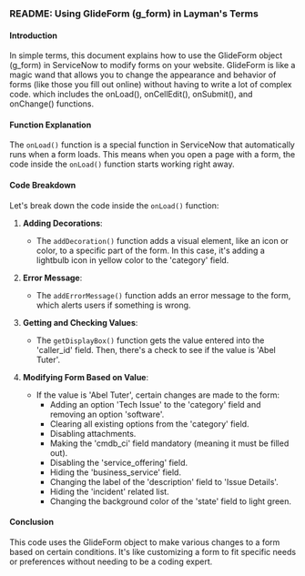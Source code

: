 ### README: Using GlideForm (g_form) in Layman's Terms

#### Introduction
In simple terms, this document explains how to use the GlideForm object (g_form) in ServiceNow to modify forms on your website. GlideForm is like a magic wand that allows you to change the appearance and behavior of forms (like those you fill out online) without having to write a lot of complex code.
which includes the onLoad(), onCellEdit(), onSubmit(), and onChange() functions.

#### Function Explanation
The `onLoad()` function is a special function in ServiceNow that automatically runs when a form loads. This means when you open a page with a form, the code inside the `onLoad()` function starts working right away.

#### Code Breakdown
Let's break down the code inside the `onLoad()` function:

1. **Adding Decorations**: 
   - The `addDecoration()` function adds a visual element, like an icon or color, to a specific part of the form. In this case, it's adding a lightbulb icon in yellow color to the 'category' field.

2. **Error Message**: 
   - The `addErrorMessage()` function adds an error message to the form, which alerts users if something is wrong.

3. **Getting and Checking Values**: 
   - The `getDisplayBox()` function gets the value entered into the 'caller_id' field. Then, there's a check to see if the value is 'Abel Tuter'.

4. **Modifying Form Based on Value**:
   - If the value is 'Abel Tuter', certain changes are made to the form:
     - Adding an option 'Tech Issue' to the 'category' field and removing an option 'software'.
     - Clearing all existing options from the 'category' field.
     - Disabling attachments.
     - Making the 'cmdb_ci' field mandatory (meaning it must be filled out).
     - Disabling the 'service_offering' field.
     - Hiding the 'business_service' field.
     - Changing the label of the 'description' field to 'Issue Details'.
     - Hiding the 'incident' related list.
     - Changing the background color of the 'state' field to light green.

#### Conclusion
 This code uses the GlideForm object to make various changes to a form based on certain conditions. It's like customizing a form to fit specific needs or preferences without needing to be a coding expert.